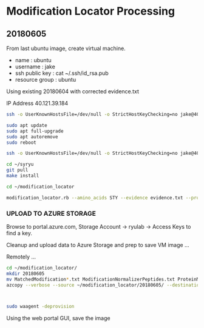 #	Modification Locator Processing

##	20180605

From last ubuntu image, create virtual machine.
*	name : ubuntu
* username : jake
* ssh public key : cat ~/.ssh/id_rsa.pub
* resource group : ubuntu


Using existing 20180604 with corrected evidence.txt



IP Address 40.121.39.184





```BASH
ssh -o UserKnownHostsFile=/dev/null -o StrictHostKeyChecking=no jake@40.121.39.184

sudo apt update
sudo apt full-upgrade
sudo apt autoremove
sudo reboot

ssh -o UserKnownHostsFile=/dev/null -o StrictHostKeyChecking=no jake@40.121.39.184

cd ~/syryu
git pull
make install

cd ~/modification_locator

modification_locator.rb --amino_acids STY --evidence evidence.txt --protein uniprot-organism+homo+sapiens.fasta > 20180605.modification_locator.txt &
```






###	UPLOAD TO AZURE STORAGE

Browse to portal.azure.com, Storage Account -> ryulab -> Access Keys to find a key.

Cleanup and upload data to Azure Storage and prep to save VM image ...

Remotely ...

```BASH
cd ~/modification_locator/
mkdir 20180605
mv MatchedModification*.txt ModificationNormalizerPeptides.txt ProteinModification.txt *.modification_locator.txt 20180605/
azcopy --verbose --source ~/modification_locator/20180605/ --destination https://ryulab.file.core.windows.net/ryulab/Modification%20Locator/20180605 --recursive --dest-key $( cat ~/dest-key )



sudo waagent -deprovision
```

Using the web portal GUI, save the image


